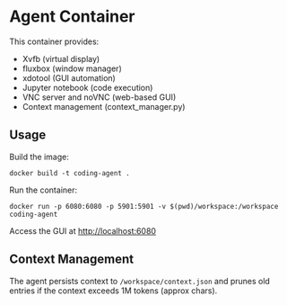 # Agent Container

This container provides:
- Xvfb (virtual display)
- fluxbox (window manager)
- xdotool (GUI automation)
- Jupyter notebook (code execution)
- VNC server and noVNC (web-based GUI)
- Context management (context_manager.py)

## Usage

Build the image:
```
docker build -t coding-agent .
```

Run the container:
```
docker run -p 6080:6080 -p 5901:5901 -v $(pwd)/workspace:/workspace coding-agent
```

Access the GUI at [http://localhost:6080](http://localhost:6080)

## Context Management

The agent persists context to `/workspace/context.json` and prunes old entries if the context exceeds 1M tokens (approx chars). 